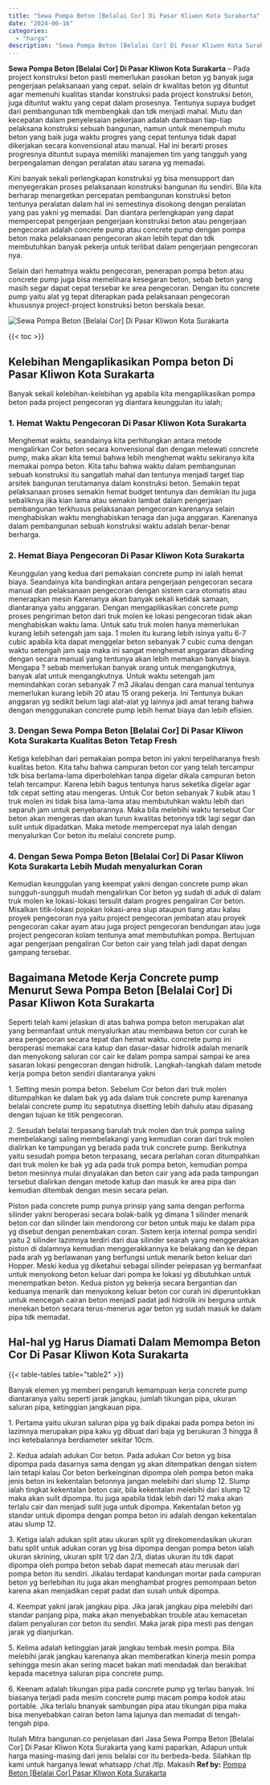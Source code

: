 ```yaml
---
title: "Sewa Pompa Beton [Belalai Cor] Di Pasar Kliwon Kota Surakarta"
date: "2024-06-16"
categories: 
  - "harga"
description: "Sewa Pompa Beton [Belalai Cor] Di Pasar Kliwon Kota Surakarta. Itulah Mitra bangunan.co penjelasan dari Jasa Sewa Pompa Beton [Belalai Cor] Di Pasar Kliwon..."
---
```


**Sewa Pompa Beton \[Belalai Cor\] Di Pasar Kliwon Kota Surakarta** – Pada project konstruksi beton pasti memerlukan pasokan beton yg banyak juga pengerjaan pelaksanaan yang cepat. selain dr kwalitas beton yg dituntut agar memenuhi kualitas standar konstruksi pada project konstruksi beton, juga dituntut waktu yang cepat dalam prosesnya. Tentunya supaya budget dari pembangunan tdk membengkak dan tdk menjadi mahal. Mutu dan kecepatan dalam penyelesaian pekerjaan adalah dambaan tiap-tiap pelaksana konstruksi sebuah bangunan, namun untuk menempuh mutu beton yang baik juga waktu progres yang cepat tentunya tidak dapat dikerjakan secara konvensional atau manual. Hal ini berarti proses progresnya dituntut supaya memiliki manajemen tim yang tangguh yang berpengalaman dengan peralatan atau sarana yg memadai.

Kini banyak sekali perlengkapan konstruksi yg bisa mensupport dan menyegerakan proses pelaksanaan konstruksi bangunan itu sendiri. Bila kita berharap menargetkan percepatan pembangunan konstruksi beton tentunya peralatan dalam hal ini semestinya disokong dengan peralatan yang pas yakni yg memadai. Dan diantara perlengkapan yang dapat mempercepat pengerjaan pengerjaan konstruksi beton atau pengerjaan pengecoran adalah concrete pump atau concrete pump dengan pompa beton maka pelaksanaan pengecoran akan lebih tepat dan tdk membutuhkan banyak pekerja untuk terlibat dalam pengerjaan pengecoran nya.

Selain dari hematnya waktu pengecoran, penerapan pompa beton atau concrete pump juga bisa memelihara kesegaran beton, sebab beton yang masih segar dapat cepat tersebar ke area pengecoran. Dengan itu concrete pump yaitu alat yg tepat diterapkan pada pelaksanaan pengecoran khususnya project-project konstruksi beton berskala besar.

![Sewa Pompa Beton [Belalai Cor] Di Pasar Kliwon Kota Surakarta](/images/sewa-concrete-pump-21.png)

{{< toc >}}

## Kelebihan Mengaplikasikan Pompa beton Di Pasar Kliwon Kota Surakarta

Banyak sekali kelebihan-kelebihan yg apabila kita mengaplikasikan pompa beton pada project pengecoran yg diantara keunggulan itu ialah;

### 1\. Hemat Waktu Pengecoran Di Pasar Kliwon Kota Surakarta

Menghemat waktu, seandainya kita perhitungkan antara metode mengalirkan Cor beton secara konvensional dan dengan melewati concrete pump, maka akan kita temui bahwa lebih menghemat waktu sekiranya kita memakai pompa beton. Kita tahu bahwa waktu dalam pembangunan sebuah konstruksi itu sangatlah mahal dan tentunya menjadi target tiap arsitek bangunan terutamanya dalam konstruksi beton. Semakin tepat pelaksanaan proses semakin hemat budget tentunya dan demikian itu juga sebaliknya jika kian lama atau semakin lambat dalam pengerjaan pembangunan terkhusus pelaksanaan pengecoran karenanya selain menghabiskan waktu menghabiskan tenaga dan juga anggaran. Karenanya dalam pembangunan sebuah konstruksi waktu adalah benar-benar berharga.

### 2\. Hemat Biaya Pengecoran Di Pasar Kliwon Kota Surakarta

Keunggulan yang kedua dari pemakaian concrete pump ini ialah hemat biaya. Seandainya kita bandingkan antara pengerjaan pengecoran secara manual dan pelaksanaan pengecoran dengan sistem cara otomatis atau menerapkan mesin Karenanya akan banyak sekali ketidak samaan, diantaranya yaitu anggaran. Dengan mengaplikasikan concrete pump proses pengiriman beton dari truk molen ke lokasi pengecoran tidak akan menghabiskan waktu lama. Untuk satu truk molen hanya memerlukan kurang lebih setengah jam saja. 1 molen itu kurang lebih isinya yaitu 6-7 cubic apabila kita dapat menggelar beton sebanyak 7 cubic cuma dengan waktu setengah jam saja maka ini sangat menghemat anggaran dibanding dengan secara manual yang tentunya akan lebih memakan banyak biaya. Mengapa ? sebab memerlukan banyak orang untuk mengangkutnya, banyak alat untuk mengangkutnya. Untuk waktu setengah jam memindahkan coran sebanyak 7 m3 Jikalau dengan cara manual tentunya memerlukan kurang lebih 20 atau 15 orang pekerja. Ini Tentunya bukan anggaran yg sedikit belum lagi alat-alat yg lainnya jadi amat terang bahwa dengan menggunakan concrete pump lebih hemat biaya dan lebih efisien.

### 3\. Dengan Sewa Pompa Beton \[Belalai Cor\] Di Pasar Kliwon Kota Surakarta Kualitas Beton Tetap Fresh

Ketiga kelebihan dari pemakaian pompa beton ini yakni terpeliharanya fresh kualitas beton. Kita tahu bahwa campuran beton cor yang telah tercampur tdk bisa berlama-lama diperbolehkan tanpa digelar dikala campuran beton telah tercampur. Karena lebih bagus tentunya harus seketika digelar agar tdk cepat setting atau mengeras. Untuk Cor beton sebanyak 7 kubik atau 1 truk molen ini tidak bisa lama-lama atau membutuhkan waktu lebih dari separuh jam untuk penyebarannya. Maka bila melebihi waktu tersebut Cor beton akan mengeras dan akan turun kwalitas betonnya tdk lagi segar dan sulit untuk dipadatkan. Maka metode mempercepat nya ialah dengan menyalurkan Cor beton itu melalui concrete pump.

### 4\. Dengan Sewa Pompa Beton \[Belalai Cor\] Di Pasar Kliwon Kota Surakarta Lebih Mudah menyalurkan Coran

Kemudian keunggulan yang keempat yakni dengan concrete pump akan sungguh-sungguh mudah mengalirkan Cor beton yg sudah di aduk di dalam truk molen ke lokasi-lokasi tersulit dalam progres pengaliran Cor beton. Misalkan titik-lokasi pojokan lokasi-area slup ataupun tiang atau kalau proyek pengecoran nya yaitu project pengecoran jembatan atau proyek pengecoran cakar ayam atau juga project pengecoran bendungan atau juga project pengecoran kolam tentunya amat membutuhkan pompa. Bertujuan agar pengerjaan pengaliran Cor beton cair yang telah jadi dapat dengan gampang tersebar.

## Bagaimana Metode Kerja Concrete pump Menurut Sewa Pompa Beton \[Belalai Cor\] Di Pasar Kliwon Kota Surakarta

Seperti telah kami jelaskan di atas bahwa pompa beton merupakan alat yang bermanfaat untuk menyalurkan atau membawa beton cor curah ke area pengecoran secara tepat dan hemat waktu. concrete pump ini beroperasi memakai cara katup dan dasar-dasar hidrolik adalah menarik dan menyokong saluran cor cair ke dalam pompa sampai sampai ke area sasaran lokasi pengecoran dengan hidrolik. Langkah-langkah dalam metode kerja pompa beton sendiri diantaranya yakni

1\. Setting mesin pompa beton. Sebelum Cor beton dari truk molen ditumpahkan ke dalam bak yg ada dalam truk concrete pump karenanya belalai concrete pump itu sepatutnya disetting lebih dahulu atau dipasang dengan tujuan ke titik pengecoran.

2\. Sesudah belalai terpasang barulah truk molen dan truk pompa saling membelakangi saling membelakangi yang kemudian coran dari truk molen dialirkan ke tampungan yg berada pada truk concrete pump. Berikutnya yaitu sesudah pompa beton terpasang, secara perlahan coran ditumpahkan dari truk molen ke bak yg ada pada truk pompa beton, kemudian pompa beton mesinnya mulai dinyalakan dan beton cair yang ada pada tampungan tersebut dialirkan dengan metode katup dan masuk ke area pipa dan kemudian ditembak dengan mesin secara pelan.

Piston pada concrete pump punya prinsip yang sama dengan performa silinder yakni beroperasi secara bolak-balik yg dimana 1 silinder menarik beton cor dan silinder lain mendorong cor beton untuk maju ke dalam pipa yg disebut dengan penembakan coran. Sistem kerja internal pompa sendiri yaitu 2 silinder lazimnya terdiri dari dua silinder searah yang menggerakkan piston di dalamnya kemudian menggerakkannya ke belakang dan ke depan pada arah yg berlawanan yang berfungsi untuk menarik beton keluar dari Hopper. Meski kedua yg diketahui sebagai silinder pelepasan yg bermanfaat untuk menyokong beton keluar dari pompa ke lokasi yg dibutuhkan untuk menempatkan beton. Kedua piston yg bekerja secara bergantian dan keduanya menarik dan menyokong keluar beton cor curah ini diperuntukkan untuk mencegah cairan beton menjadi padat jadi hidrolik ini berguna untuk menekan beton secara terus-menerus agar beton yg sudah masuk ke dalam pipa tdk memadat.

## Hal-hal yg Harus Diamati Dalam Memompa Beton Cor Di Pasar Kliwon Kota Surakarta

{{< table-tables table="table2" >}}

Banyak elemen yg memberi pengaruh kemampuan kerja concrete pump diantaranya yaitu seperti jarak jangkau, jumlah tikungan pipa, ukuran saluran pipa, ketinggian jangkauan pipa.

1\. Pertama yaitu ukuran saluran pipa yg baik dipakai pada pompa beton ini lazimnya merupakan pipa kaku yg dibuat dari baja yg berukuran 3 hingga 8 inci ketebalannya berdiameter sekitar 10cm.

2\. Kedua adalah adukan Cor beton. Pada adukan Cor beton yg bisa dipompa pada dasarnya sama dengan yg akan ditempatkan dengan sistem lain tetapi kalau Cor beton berkeinginan dipompa oleh pompa beton maka jenis beton ini kekentalan betonnya jangan melebihi dari slump 12. Slump ialah tingkat kekentalan beton cair, bila kekentalan melebihi dari slump 12 maka akan sulit dipompa. Itu juga apabila tidak lebih dari 12 maka akan terlalu cair dan menjadi sulit juga untuk dipompa. Kekentalan beton yg standar untuk dipompa dengan pompa beton ini adalah dengan kekentalan atau slump 12.

3\. Ketiga ialah adukan split atau ukuran split yg direkomendasikan ukuran batu split untuk adukan coran yg bisa dipompa dengan pompa beton ialah ukuran skrining, ukuran split 1/2 dan 2/3, diatas ukuran itu tdk dapat dipompa oleh pompa beton sebab dapat memecah atau merusak dari pompa beton itu sendiri. Jikalau terdapat kandungan mortar pada campuran beton yg berlebihan itu juga akan menghambat progres pemompaan beton karena akan menjadikan cepat padat dan susah untuk dipompa.

4\. Keempat yakni jarak jangkau pipa. Jika jarak jangkau pipa melebihi dari standar panjang pipa, maka akan menyebabkan trouble atau kemacetan dalam penyaluran cor beton itu sendiri. Maka jarak pipa mesti pas dengan jarak yg dianjurkan.

5\. Kelima adalah ketinggian jarak jangkau tembak mesin pompa. Bila melebihi jarak jangkau karenanya akan memberatkan kinerja mesin pompa sehingga mesin akan sering macet bakan mati mendadak dan berakibat kepada macetnya saluran pipa concrete pump.

6\. Keenam adalah tikungan pipa pada concrete pump yg terlau banyak. Ini biasanya terjadi pada mesim concrete pump macam pompa kodok atau portable. Jika terlalu bnanyak sambungan pipa atau tikungan pipa maka bisa menyebabkan cairan beton lama lajunya dan memadat di tengah-tengah pipa.

Itulah Mitra bangunan.co penjelasan dari Jasa Sewa Pompa Beton \[Belalai Cor\] Di Pasar Kliwon Kota Surakarta yang kami paparkan, Adapun untuk harga masing-masing dari jenis belalai cor itu berbeda-beda. Silahkan tlp kami untuk harganya lewat whatsapp /chat /tlp. Makasih
**Ref by:** [Pompa Beton [Belalai Cor] Pasar Kliwon Kota Surakarta](https://id.wikipedia.org/wiki/Pompa)
